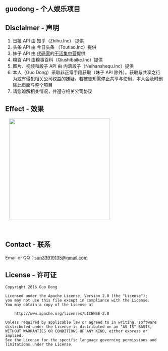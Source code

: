 ## guodong - 个人娱乐项目

## Disclaimer - 声明
1.  日报 API 由 知乎（Zhihu.Inc） 提供
2.  头条 API 由 今日头条 （Toutiao.Inc）提供
3.  妹子 API 由 [代码家](http://daimajia.com/)的[干活集中营](http://gank.io/)提供
4. 糗百 API 由糗事百科（Qiushibaike.Inc）提供
5. 图片、视频和段子 API 由 内涵段子（Neihanshequ.Inc）提供
6. 本人（Guo Dong）采取非正常手段获取（妹子 API 除外）。获取与共享之行为或有侵犯相关公司权益的嫌疑。若被告知需停止共享与使用，本人会及时删除此页面与整个项目
7. 请您暸解相关情况，并遵守相关公司协议

## Effect - 效果
<p>
    <img src="https://github.com/guodongAndroid/guodong/blob/master/QQ%E5%9B%BE%E7%89%8720161118094617.gif" width="320"/>
</p> 

## Contact - 联系
Email or QQ：sun33919135@gmail.com

## License - 许可证
    Copyright 2016 Guo Dong

    Licensed under the Apache License, Version 2.0 (the "License");
    you may not use this file except in compliance with the License.
    You may obtain a copy of the License at

        http://www.apache.org/licenses/LICENSE-2.0

    Unless required by applicable law or agreed to in writing, software
    distributed under the License is distributed on an "AS IS" BASIS,
    WITHOUT WARRANTIES OR CONDITIONS OF ANY KIND, either express or implied.
    See the License for the specific language governing permissions and
    limitations under the License.

